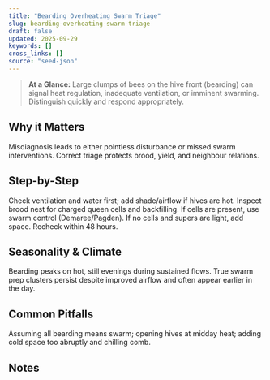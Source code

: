 ```yaml
---
title: "Bearding Overheating Swarm Triage"
slug: bearding-overheating-swarm-triage
draft: false
updated: 2025-09-29
keywords: []
cross_links: []
source: "seed-json"
---
```


> **At a Glance:** Large clumps of bees on the hive front (bearding) can signal heat regulation, inadequate ventilation, or imminent swarming. Distinguish quickly and respond appropriately.

## Why it Matters
Misdiagnosis leads to either pointless disturbance or missed swarm interventions. Correct triage protects brood, yield, and neighbour relations.

## Step-by-Step
Check ventilation and water first; add shade/airflow if hives are hot. Inspect brood nest for charged queen cells and backfilling. If cells are present, use swarm control (Demaree/Pagden). If no cells and supers are light, add space. Recheck within 48 hours.

## Seasonality & Climate
Bearding peaks on hot, still evenings during sustained flows. True swarm prep clusters persist despite improved airflow and often appear earlier in the day.

## Common Pitfalls
Assuming all bearding means swarm; opening hives at midday heat; adding cold space too abruptly and chilling comb.

## Notes
